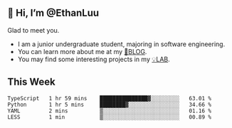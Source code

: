 ## 👋 Hi, I’m @EthanLuu

Glad to meet you.

- I am a junior undergraduate student, majoring in software engineering.
- You can learn more about me at my [📝BLOG](https://blog.ethanloo.cn).
- You may find some interesting projects in my [💡LAB](https://lab.ethanloo.cn).

## This Week
<!--START_SECTION:waka-->
```text
TypeScript   1 hr 59 mins    ███████████████▓░░░░░░░░░   63.01 % 
Python       1 hr 5 mins     ████████▓░░░░░░░░░░░░░░░░   34.66 % 
YAML         2 mins          ▒░░░░░░░░░░░░░░░░░░░░░░░░   01.16 % 
LESS         1 min           ▒░░░░░░░░░░░░░░░░░░░░░░░░   00.89 % 
```
<!--END_SECTION:waka-->
